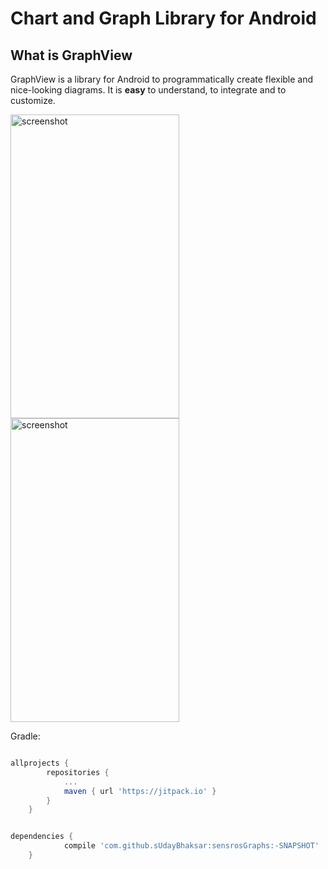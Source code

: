 # Chart and Graph Library for Android

## What is GraphView

GraphView is a library for Android to programmatically create
flexible and nice-looking diagrams.
It is **easy** to understand, to integrate and to customize.




<img src="https://github.com/sUdayBhaksar/sensrosGraphs/blob/master/sample%202.jpeg" alt="screenshot" title="screenshot" width="270" height="486" />
<img src="https://github.com/sUdayBhaksar/sensrosGraphs/blob/master/sample%201.jpeg" alt="screenshot" title="screenshot" width="270" height="486" />  



Gradle:

```groovy

allprojects {
		repositories {
			...
			maven { url 'https://jitpack.io' }
		}
	}
```

```groovy

dependencies {
	        compile 'com.github.sUdayBhaksar:sensrosGraphs:-SNAPSHOT'
	}

```